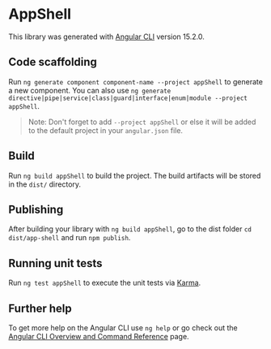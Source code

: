 # AppShell

This library was generated with [Angular CLI](https://github.com/angular/angular-cli) version 15.2.0.

## Code scaffolding

Run `ng generate component component-name --project appShell` to generate a new component. You can also use `ng generate directive|pipe|service|class|guard|interface|enum|module --project appShell`.
> Note: Don't forget to add `--project appShell` or else it will be added to the default project in your `angular.json` file. 

## Build

Run `ng build appShell` to build the project. The build artifacts will be stored in the `dist/` directory.

## Publishing

After building your library with `ng build appShell`, go to the dist folder `cd dist/app-shell` and run `npm publish`.

## Running unit tests

Run `ng test appShell` to execute the unit tests via [Karma](https://karma-runner.github.io).

## Further help

To get more help on the Angular CLI use `ng help` or go check out the [Angular CLI Overview and Command Reference](https://angular.io/cli) page.
